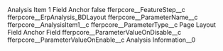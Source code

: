 <?xml version="1.0" encoding="UTF-8"?>
<CustomMetadata xmlns="http://soap.sforce.com/2006/04/metadata" xmlns:xsi="http://www.w3.org/2001/XMLSchema-instance" xmlns:xsd="http://www.w3.org/2001/XMLSchema">
    <label>Analysis Item 1 Field Anchor</label>
    <protected>false</protected>
    <values>
        <field>fferpcore__FeatureStep__c</field>
        <value xsi:type="xsd:string">fferpcore__ErpAnalysis_BDLayout</value>
    </values>
    <values>
        <field>fferpcore__ParameterName__c</field>
        <value xsi:type="xsd:string">fferpcore__AnalysisItem1__c</value>
    </values>
    <values>
        <field>fferpcore__ParameterType__c</field>
        <value xsi:type="xsd:string">Page Layout Field Anchor Field</value>
    </values>
    <values>
        <field>fferpcore__ParameterValueOnDisable__c</field>
        <value xsi:nil="true"/>
    </values>
    <values>
        <field>fferpcore__ParameterValueOnEnable__c</field>
        <value xsi:type="xsd:string">Analysis Information__0</value>
    </values>
</CustomMetadata>
